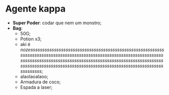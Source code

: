Agente kappa
=========

- __Super Poder__: codar que nem um monstro;
- **Bag**:
	- 50G;
	- Potion x3;
	- aki é *nozesssssssssssssssssssssssssssssssssssssssssssssssssssssssssssssssssssssssssssssssssssssssssssssssssssssssssssssssssssssssssssssssssssssssssssssssssssssssssssssssssssssssssssssssssssssssssssssssssssssssssssssssssssssssssssssssssssssssssssssssssssssssss*;
	- alaolaoalaoo; 
	- Armadura de coco;
	- Espada a laser;
	